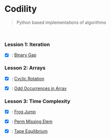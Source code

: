 # Codility
> Python based implementations of algorithms

<br>

### Lession 1: Iteration
- [x] : [Binary Gap](01_binary_gap.py)

### Lesson 2: Arrays
- [x] : [Cyclic Rotation](02_cyclic_rotation.py)
- [x] : [Odd Occurrences in Array](02_odd_occurrences_in_array_1.py) 


### Lesson 3: Time Complexity
- [x] : [Frog Jump](03_frog_jump.py)
- [x] : [Perm Missing Elem](03_perm_missing_elem.py)
- [x] : [Tape Equilibrium](03_tape_equilibrium.py) 

